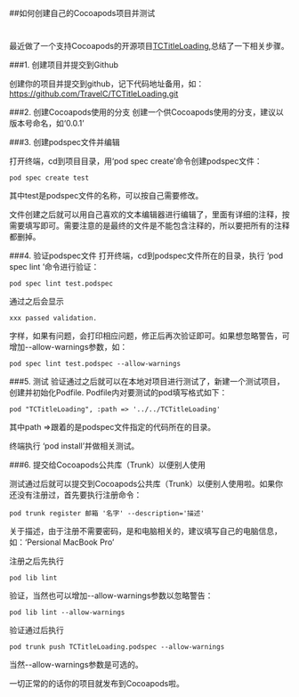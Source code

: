 ##如何创建自己的Cocoapods项目并测试
# 
最近做了一个支持Cocoapods的开源项目[TCTitleLoading](https://github.com/TravelC/TCTitleLoading),总结了一下相关步骤。

###1. 创建项目并提交到Github

创建你的项目并提交到github，记下代码地址备用，如：https://github.com/TravelC/TCTitleLoading.git

###2. 创建Cocoapods使用的分支
创建一个供Cocoapods使用的分支，建议以版本号命名，如‘0.0.1’

###3. 创建podspec文件并编辑

打开终端，cd到项目目录，用‘pod spec create’命令创建podspec文件：

```
pod spec create test
```
其中test是podspec文件的名称，可以按自己需要修改。

文件创建之后就可以用自己喜欢的文本编辑器进行编辑了，里面有详细的注释，按需要填写即可。需要注意的是最终的文件是不能包含注释的，所以要把所有的注释都删掉。

###4. 验证podspec文件
打开终端，cd到podspec文件所在的目录，执行 ‘pod spec lint ’命令进行验证：

```
pod spec lint test.podspec
```

通过之后会显示 
```
xxx passed validation.
```
字样，如果有问题，会打印相应问题，修正后再次验证即可。如果想忽略警告，可增加--allow-warnings参数，如：

```
pod spec lint test.podspec --allow-warnings
```

###5. 测试
验证通过之后就可以在本地对项目进行测试了，新建一个测试项目，创建并初始化Podfile. Podfile内对要测试的pod填写格式如下：

```
pod "TCTitleLoading", :path => '../../TCTitleLoading'
```
其中path =>跟着的是podspec文件指定的代码所在的目录。

终端执行 ‘pod install’并做相关测试。

###6. 提交给Cocoapods公共库（Trunk）以便别人使用

测试通过后就可以提交到Cocoapods公共库（Trunk）以便别人使用啦。如果你还没有注册过，首先要执行注册命令：

```
pod trunk register 邮箱 '名字' --description='描述'
```

关于描述，由于注册不需要密码，是和电脑相关的，建议填写自己的电脑信息，如：‘Persional MacBook Pro’

注册之后先执行

```
pod lib lint

```
验证，当然也可以增加--allow-warnings参数以忽略警告：

```
pod lib lint --allow-warnings
```

验证通过后执行

```
pod trunk push TCTitleLoading.podspec --allow-warnings
```
当然--allow-warnings参数是可选的。

一切正常的的话你的项目就发布到Cocoapods啦。




